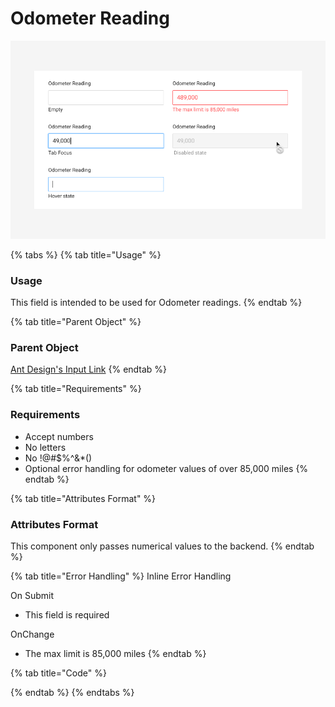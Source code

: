 # Odometer Reading

![](../../.gitbook/assets/odometer-reading%20%281%29.png)

{% tabs %}
{% tab title="Usage" %}
### Usage

This field is intended to be used for Odometer readings. 
{% endtab %}

{% tab title="Parent Object" %}
### Parent Object

[Ant Design's Input Link](https://ant.design/components/input/)
{% endtab %}

{% tab title="Requirements" %}
### Requirements

* Accept numbers
* No letters 
* No !@\#$%^&\*\(\)
* Optional error handling for odometer values of over 85,000 miles
{% endtab %}

{% tab title="Attributes Format" %}
### Attributes Format

This component only passes numerical values to the backend.
{% endtab %}

{% tab title="Error Handling" %}
Inline Error Handling 

On Submit

* This field is required

OnChange

* The max limit is 85,000 miles
{% endtab %}

{% tab title="Code" %}

{% endtab %}
{% endtabs %}





